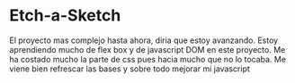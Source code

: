 # Etch-a-Sketch
El proyecto mas complejo hasta ahora, diria que estoy avanzando. Estoy aprendiendo mucho de flex box y de javascript DOM en este proyecto. Me ha costado mucho la parte de css pues hacia mucho que no lo tocaba. Me viene bien refrescar las bases y sobre todo mejorar mi javascript
